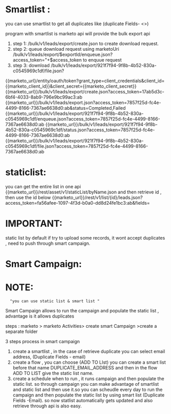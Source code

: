 Smartlist :
===========

you can use smartlist to get all duplicates like (duplicate Fields- <<field name>>)



program with smartlist is marketo api will provide the bulk export api 
1) step 1: /bulk/v1/leads/export/create.json to create download request.
2) step 2: queue download request using marketoUri /bulk/v1/leads/export/$exportId/enqueue.json?access_token="+$access_token to enquue request
3) step 3: download /bulk/v1/leads/export/921f7f94-9f8b-4b52-830a-c0545969c1df/file.json?



  {{marketo_url}/entity/oauth/token?grant_type=client_credentials&client_id={{marketo_client_id}}&client_secret={{marketo_client_secret}}
  {{marketo_url}}/bulk/v1/leads/export/create.json?access_token=17ab5d3c-6bf4-4033-8ab9-796e9bc99ac3:ab
  {{marketo_url}}/bulk/v1/leads/export.json?access_token=7857f25d-fc4e-4499-8166-7367ae6638d0:ab&status=Completed,Failed
  {{marketo_url}}/bulk/v1/leads/export/921f7f94-9f8b-4b52-830a-c0545969c1df/enqueue.json?access_token=7857f25d-fc4e-4499-8166-7367ae6638d0:ab
  {{marketo_url}}/bulk/v1/leads/export/921f7f94-9f8b-4b52-830a-c0545969c1df/status.json?access_token=7857f25d-fc4e-4499-8166-7367ae6638d0:ab
  {{marketo_url}}/bulk/v1/leads/export/921f7f94-9f8b-4b52-830a-c0545969c1df/file.json?access_token=7857f25d-fc4e-4499-8166-7367ae6638d0:ab


staticlist:
===========

you can get the entire list in one api {{marketo_url}}/rest/asset/v1/staticList/byName.json and then  retrieve id , 
then use the id below
{{marketo_url}}/rest/v1/list/{id}/leads.json?access_token=fa56afee-1097-4f3d-b0a0-dd8d24fe1bc3:ab&fields=

IMPORTANT:
==========

static list by default if try to upload some records, it wont accept duplicates , need to push through smart campaign.

Smart Campaign:
===============

NOTE:
=====
      "you can use static list & smart list "
  
  
Smart Campaign allows to run the campaign and populate the static list , advantage is it allows duplicates


steps : marketo > marketo Activities> create smart Campaign >create a separate folder

3 steps process in smart campaign

1) create a smartlist  , in the case of retrieve duplicate you can select email address, (Duplicate Fields - email)
2) create a flow , you can choose (ADD TO LIst) you can create a smart list before that name DUPLICATE_EMAIL_ADDRESS and then
   in the flow ADD TO LIST give the static list name. 
3) create a schedule when to run , it runs campaign and then populate the static list. so through campaign you can make advantage
of smartlist and static list and then use it.so you can scheudle every day to run the campaign and then populate the static list by
using smart list (Duplicate Fields -Email). so now statlist automatically gets updated and also retrieve through api is also easy.
